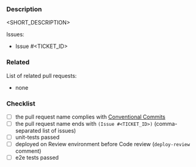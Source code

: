 ### Description

<SHORT_DESCRIPTION>

Issues:

- Issue #<TICKET_ID>

### Related

List of related pull requests:

- none

### Checklist

- [ ] the pull request name complies with [Conventional Commits](https://www.conventionalcommits.org/en/v1.0.0/)
- [ ] the pull request name ends with `(Issue #<TICKET_ID>)` (comma-separated list of issues)
- [ ] unit-tests passed
- [ ] deployed on Review environment before Code review (`deploy-review` comment)
- [ ] e2e tests passed
